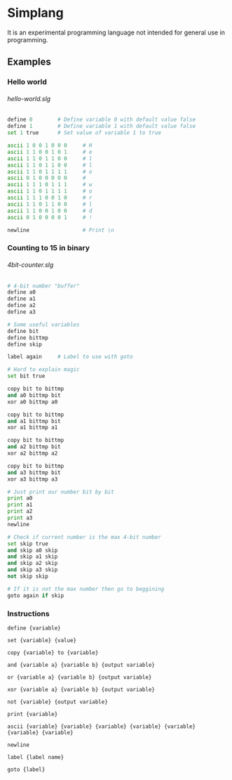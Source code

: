 # Simplang

It is an experimental programming language not intended for general use in programming.

## Examples

### Hello world

###### hello-world.slg

```py
define 0        # Define variable 0 with default value false
define 1        # Define variable 1 with default value false
set 1 true      # Set value of variable 1 to true

ascii 1 0 0 1 0 0 0     # H
ascii 1 1 0 0 1 0 1     # e
ascii 1 1 0 1 1 0 0     # l
ascii 1 1 0 1 1 0 0     # l
ascii 1 1 0 1 1 1 1     # o
ascii 0 1 0 0 0 0 0     #
ascii 1 1 1 0 1 1 1     # w
ascii 1 1 0 1 1 1 1     # o
ascii 1 1 1 0 0 1 0     # r
ascii 1 1 0 1 1 0 0     # l
ascii 1 1 0 0 1 0 0     # d
ascii 0 1 0 0 0 0 1     # !

newline                 # Print \n
```

### Counting to 15 in binary

###### 4bit-counter.slg

```py
# 4-bit number "buffer"
define a0
define a1
define a2
define a3

# Some useful variables
define bit
define bittmp
define skip

label again     # Label to use with goto

# Hard to explain magic
set bit true

copy bit to bittmp
and a0 bittmp bit
xor a0 bittmp a0

copy bit to bittmp
and a1 bittmp bit
xor a1 bittmp a1

copy bit to bittmp
and a2 bittmp bit
xor a2 bittmp a2

copy bit to bittmp
and a3 bittmp bit
xor a3 bittmp a3

# Just print our number bit by bit
print a0
print a1
print a2
print a3
newline

# Check if current number is the max 4-bit number
set skip true
and skip a0 skip
and skip a1 skip
and skip a2 skip
and skip a3 skip
not skip skip

# If it is not the max number then go to beggining
goto again if skip
```

### Instructions

`define {variable}`

`set {variable} {value}`

`copy {variable} to {variable}`

`and {variable a} {variable b} {output variable}`

`or {variable a} {variable b} {output variable}`

`xor {variable a} {variable b} {output variable}`

`not {variable} {output variable}`

`print {variable}`

`ascii {variable} {variable} {variable} {variable} {variable} {variable} {variable}`

`newline`

`label {label name}`

`goto {label}`
